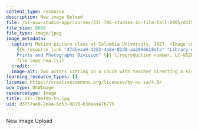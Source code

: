 ```yaml
---
content_type: resource
description: New image Upload
file: /ol-ocw-studio-app/courses/21l-706-studies-in-film-fall-2005/d3757ae82eaa6d530819b3daaaa7b775_21l-706f05-th.jpg
file_size: 8688
file_type: image/jpeg
image_metadata:
  caption: Motion picture class at Columbia University, 1927. (Image courtesy of the
    {{% resource_link "47dbeaa9-42d3-4a8e-82d0-aa2096618efa" "Library of Congress,
    Prints and Photographs Division" %}} \[reproduction number, LC-USZ62-106955 (b&w
    film copy neg.)\])
  credit: ''
  image-alt: Two actors sitting on a couch with teacher directing a kissing scene.
learning_resource_types: []
license: https://creativecommons.org/licenses/by-nc-sa/4.0/
ocw_type: OCWImage
resourcetype: Image
title: 21l-706f05-th.jpg
uid: d3757ae8-2eaa-6d53-0819-b3daaaa7b775
---
```

New image Upload